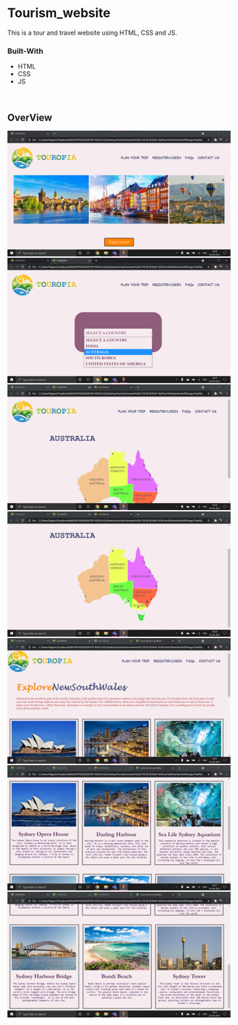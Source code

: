 
# Tourism_website
This is a tour and travel website using HTML, CSS and JS.

### Built-With
<ul>
  <li>HTML</li>
  <li>CSS</li>
  <li>JS</li>
 </ul>
 <br>
 <h2>OverView</h2>
 <img src="1.png">
 <img src="2.png">
 <img src="3.png">
 <img src="4.png">
 <img src="5.png">  
 <img src="6.png">  
 <img src="7.png">
